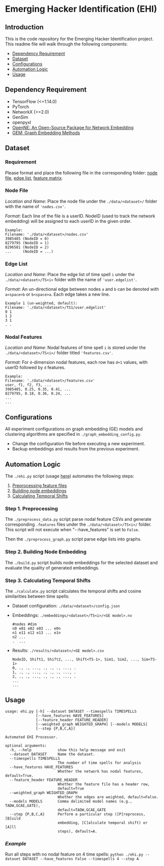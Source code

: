 # Emerging Hacker Identification (EHI)

## Introduction

This is the code repository for the Emerging Hacker Identification project. This readme file will walk through the following components:

+ [Dependency Requirement](#dependency-requirement)
+ [Dataset](#dataset)
+ [Configurations](#configurations)
+ [Automation Logic](#automation-logic)
+ [Usage](#usage)

## Dependency Requirement

+ TensorFlow (<=1.14.0)
+ PyTorch
+ NetworkX (>=2.0)
+ GenSim
+ openpyxl
+ [OpenNE: An Open-Source Package for Network Embedding](https://github.com/thunlp/OpenNE)
+ [GEM: Graph Embedding Methods](https://github.com/palash1992/GEM)

## Dataset

### Requirement

Please format and place the following file in the corresponding folder: [node file](#node-file), [edge list](#edge-list), [feature matrix](#nodal-features).

### Node File

*Location and Name*: Place the node file under the `./data/<dataset>/` folder with the name of `'nodes.csv'`.

*Format*: Each line of the file is a userID. NodeID (used to track the network embedding) will be assigned to each userID in the given order.

```text
Example:
Filename: './data/<dataset>/nodes.csv'
3985485 (NodeID = 0)
8279795 (NodeID = 1)
8296581 (NodeID = 2)
...     (NodeID = ...)
```

### Edge List

*Location and Name*: Place the edge list of time spell `i` under the `./data/<dataset>/TS<i>` folder with the name of `'user.edgelist'`.

*Format*: An un-directional edge between nodes `a` and `b` can be denoted with `a<space>b` or `b<space>a`. Each edge takes a new line.

```text
Example 1 (un-weighted, default):
Filename: './data/<dataset>/TS1/user.edgelist'
0 1
1 2
3 1
. .
```

### Nodal Features

*Location and Name*: Nodal features of time spell `i` is stored under the `./data/<dataset>/TS<i>/` folder titled `'features.csv'`.

*Format*: For `d`-dimension nodal features, each row has `d+1` values, with userID followed by `d` features.

```csv
Example:
Filename: './data/<dataset>/features.csv'
user, f1, f2, f3, ...
3985485, 0.25, 0.35, 0.41, ...
8279795, 0.18, 0.36, 0.24, ...
...
...
```

## Configurations

All experiment configurations on graph embedding (GE) models and clustering algorithms are specified in `./graph_embedding_config.py`.

+ Change the configuration file before executing a new experiment.
+ Backup embeddings and results from the previous experiment.

## Automation Logic

The `./ehi.py` script (usage [here](#usage)) automates the following steps:

1. [Preprocessing feature files](#step-1-preprocessing)
2. [Building node embeddings](#step-2-building-node-embedding)
3. [Calculating Temporal Shifts](#step-3-calculating-temporal-shifts)

### Step 1. Preprocessing

The `./preprocess_data.py` script parse nodal feature CSVs and generate corresponding `.features` files under the `./data/<dataset>/TS<i>/` folder. This script will not execute when "--have_features" is set to `False`.

Then the `./preprocess_graph.py` script parse edge lists into graphs.

### Step 2. Building Node Embedding

The `./build.py` script builds node embeddings for the selected dataset and evaluate the quality of generated embeddings.

### Step 3. Calculating Temporal Shifts

The `./calculate.py` script calculates the temporal shifts and cosine similarities between time spells:

+ Dataset configuration: `./data/<dataset>/config.json`
+ Embeddings: `./embeddings/<dataset>/TS<i>/<GE model>.nv`  

    ```text
    #nodes #dim
    n0 e01 e02 e03 ... e0n
    n1 e11 e12 e13 ... e1n
    n2 ...
    .  ...
    ```

+ Results: `./results/<dataset>/<GE model>.csv`

  ```csv
  NodeID, Shift1, Shift2, ..., Shift<TS-1>, Sim1, Sim2, ..., Sim<TS-1>
  0, ., ., ..., ., ., ., ..., .
  1, ., ., ..., ., ., ., ..., .
  2, ., ., ..., ., ., ., ..., .
  ...
  ...
  ```

## Usage

```text
usage: ehi.py [-h] --dataset DATASET --timespells TIMESPELLS
              [--have_features HAVE_FEATURES]
              [--feature_header FEATURE_HEADER]
              [--weighted_graph WEIGHTED_GRAPH] [--models MODELS]
              [--step {P,B,C,A}]

Automated EHI Processor.

optional arguments:
  -h, --help            show this help message and exit
  --dataset DATASET     Name the dataset.
  --timespells TIMESPELLS
                        The number of time spells for analysis
  --have_features HAVE_FEATURES
                        Whether the network has nodal features, default=True.
  --feature_header FEATURE_HEADER
                        Whether the feature file has a header row,
                        default=True
  --weighted_graph WEIGHTED_GRAPH
                        Whether the edges are weighted, default=False.
  --models MODELS       Comma delimited model names (e.g., TADW,GCAE,GATE),
                        default=TADW,GCAE,GATE
  --step {P,B,C,A}      Perform a particular step ([P]reprocess, [B]uild
                        embedding, [C]alculate temporal shift) or [A]ll
                        steps), default=A.
```

### *Example*

Run all steps with no nodal feature on 4 time spells: `python ./ehi.py --dataset DATASET --have_features False --timespells 4 --step A`
